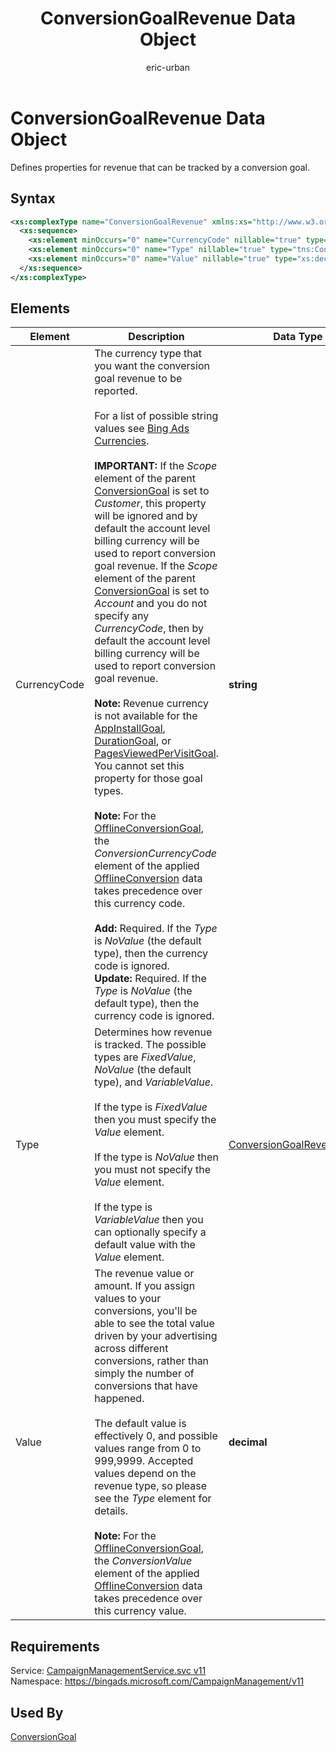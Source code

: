 ﻿---
title: ConversionGoalRevenue Data Object
ms.service: bing-ads-campaign-management
ms.topic: article
author: eric-urban
ms.author: eur
---
# ConversionGoalRevenue Data Object
Defines properties for revenue that can be tracked by a conversion goal.

## Syntax
```xml
<xs:complexType name="ConversionGoalRevenue" xmlns:xs="http://www.w3.org/2001/XMLSchema">
  <xs:sequence>
    <xs:element minOccurs="0" name="CurrencyCode" nillable="true" type="xs:string" />
    <xs:element minOccurs="0" name="Type" nillable="true" type="tns:ConversionGoalRevenueType" />
    <xs:element minOccurs="0" name="Value" nillable="true" type="xs:decimal" />
  </xs:sequence>
</xs:complexType>
```

## <a name="elements"></a>Elements

|Element|Description|Data Type|
|-----------|---------------|-------------|
|<a name="currencycode"></a>CurrencyCode|The currency type that you want the conversion goal revenue to be reported.<br/><br/>For a list of possible string values see [Bing Ads Currencies](~/guides/currencies.md).<br/><br/>**IMPORTANT:** If the *Scope* element of the parent [ConversionGoal](../campaign-management/conversiongoal.md) is set to *Customer*, this property will be ignored and by default the account level billing currency will be used to report conversion goal revenue. If the *Scope* element of the parent [ConversionGoal](../campaign-management/conversiongoal.md) is set to *Account* and you do not specify any *CurrencyCode*, then by default the account level billing currency will be used to report conversion goal revenue.<br/><br/>**Note:** Revenue currency is not available for the [AppInstallGoal](../campaign-management/appinstallgoal.md), [DurationGoal](../campaign-management/durationgoal.md), or [PagesViewedPerVisitGoal](../campaign-management/pagesviewedpervisitgoal.md). You cannot set this property for those goal types.<br/><br/>**Note:** For the [OfflineConversionGoal](../campaign-management/offlineconversiongoal.md), the *ConversionCurrencyCode* element of the applied [OfflineConversion](../campaign-management/offlineconversion.md) data takes precedence over this currency code.<br/><br/>**Add:** Required. If the *Type* is *NoValue* (the default type), then the currency code is ignored.<br/>**Update:**  Required. If the *Type* is *NoValue* (the default type), then the currency code is ignored.|**string**|
|<a name="type"></a>Type|Determines how revenue is tracked. The possible types are *FixedValue*, *NoValue* (the default type), and *VariableValue*. <br/><br/>If the type is *FixedValue* then you must specify the *Value* element.<br/><br/>If the type is *NoValue* then you must not specify the *Value* element.<br/><br/>If the type is *VariableValue* then you can optionally specify a default value with the *Value* element.|[ConversionGoalRevenueType](conversiongoalrevenuetype.md)|
|<a name="value"></a>Value|The revenue value or amount.  If you assign values to your conversions, you'll be able to see the total value driven by your advertising across different conversions, rather than simply the number of conversions that have happened.<br/><br/>The default value is effectively 0, and possible values range from 0 to 999,9999. Accepted values depend on the revenue type, so please see the *Type* element for details.<br/><br/>**Note:** For the [OfflineConversionGoal](../campaign-management/offlineconversiongoal.md), the *ConversionValue* element of the applied [OfflineConversion](../campaign-management/offlineconversion.md) data takes precedence over this currency value.|**decimal**|

## Requirements
Service: [CampaignManagementService.svc v11](https://campaign.api.bingads.microsoft.com/Api/Advertiser/CampaignManagement/v11/CampaignManagementService.svc)  
Namespace: https://bingads.microsoft.com/CampaignManagement/v11  

## Used By
[ConversionGoal](conversiongoal.md)  
